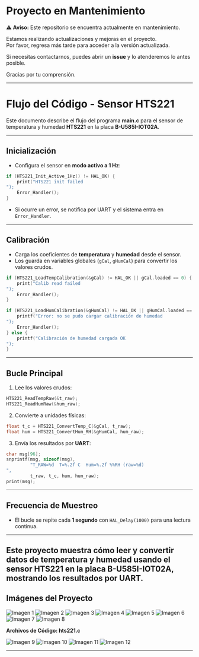 # Proyecto en Mantenimiento

⚠️ **Aviso:** Este repositorio se encuentra actualmente en mantenimiento.

Estamos realizando actualizaciones y mejoras en el proyecto.  
Por favor, regresa más tarde para acceder a la versión actualizada.

Si necesitas contactarnos, puedes abrir un **issue** y lo atenderemos lo antes posible.

Gracias por tu comprensión.

---


# Flujo del Código - Sensor HTS221

Este documento describe el flujo del programa **main.c** para el sensor de temperatura y humedad **HTS221** en la placa **B-U585I-IOT02A**.

---

## Inicialización

- Configura el sensor en **modo activo a 1 Hz**:

```c
if (HTS221_Init_Active_1Hz() != HAL_OK) {
    print("HTS221 init failed
");
    Error_Handler();
}
```

- Si ocurre un error, se notifica por UART y el sistema entra en `Error_Handler`.

---

## Calibración

- Carga los coeficientes de **temperatura** y **humedad** desde el sensor.
- Los guarda en variables globales (`gCal`, `gHumCal`) para convertir los valores crudos.

```c
if (HTS221_LoadTempCalibration(&gCal) != HAL_OK || gCal.loaded == 0) {
    print("Calib read failed
");
    Error_Handler();
}

if (HTS221_LoadHumCalibration(&gHumCal) != HAL_OK || gHumCal.loaded == 0) {
    printf("Error: no se pudo cargar calibración de humedad
");
    Error_Handler();
} else {
    printf("Calibración de humedad cargada OK
");
}
```

---

## Bucle Principal

1. Lee los valores crudos:

```c
HTS221_ReadTempRaw(&t_raw);
HTS221_ReadHumRaw(&hum_raw);
```

2. Convierte a unidades físicas:

```c
float t_c = HTS221_ConvertTemp_C(&gCal, t_raw);
float hum = HTS221_ConvertHum_RH(&gHumCal, hum_raw);
```

3. Envía los resultados por **UART**:

```c
char msg[96];
snprintf(msg, sizeof(msg),
         "T_RAW=%d  T=%.2f C  Hum=%.2f %%RH (raw=%d)
",
         t_raw, t_c, hum, hum_raw);
print(msg);
```

---

## Frecuencia de Muestreo

- El bucle se repite cada **1 segundo** con `HAL_Delay(1000)` para una lectura continua.

---

Este proyecto muestra cómo leer y convertir datos de temperatura y humedad usando el sensor **HTS221** en la placa **B-U585I-IOT02A**, mostrando los resultados por UART.
---




## Imágenes del Proyecto

![Imagen 1](https://github.com/user-attachments/assets/f97e6590-3e1a-498a-98dd-7c03f20c243a)
![Imagen 2](https://github.com/user-attachments/assets/1e915c40-be40-4796-9c23-7c4585eacf3d)
![Imagen 3](https://github.com/user-attachments/assets/c5fd5a4a-5089-4421-b5b7-f6dd718276e7)
![Imagen 4](https://github.com/user-attachments/assets/82ac4ed5-0a15-4d7e-9bf1-b14f33355189)
![Imagen 5](https://github.com/user-attachments/assets/9aaa9c5f-b065-4e2c-90f0-4d1219c27852)
![Imagen 6](https://github.com/user-attachments/assets/3c806a4b-1fde-4b23-90c0-040063ec292c)
![Imagen 7](https://github.com/user-attachments/assets/6b528adb-0a3c-4486-b388-b663440805a7)
![Imagen 8](https://github.com/user-attachments/assets/e643d9a0-e733-4a2b-9eb9-595e39d77e4c)

**Archivos de Código: hts221.c**

![Imagen 9](https://github.com/user-attachments/assets/bb41a8bf-9f8c-4a62-ba5e-9af66b07dc52)
![Imagen 10](https://github.com/user-attachments/assets/d8ce6ce6-e48c-4b69-93c0-15b6dd12cf14)
![Imagen 11](https://github.com/user-attachments/assets/3e0b3e47-8dfa-4c80-9333-4176c39a3d44)
![Imagen 12](https://github.com/user-attachments/assets/b56f8bc2-0948-4d58-8551-75020f05595f)

---
